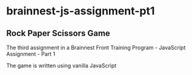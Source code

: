 # brainnest-js-assignment-pt1

## Rock Paper Scissors Game

The third assignment in a Brainnest Front Training Program - JavaScript Assignment - Part 1

The game is written using vanilla JavaScript
